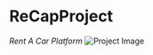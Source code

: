 # ReCapProject
*Rent A Car Platform*
![Project Image](https://images.pexels.com/photos/3992348/pexels-photo-3992348.jpeg?cs=srgb&dl=pexels-suleyman-seykan-3992348.jpg&fm=jpg)
